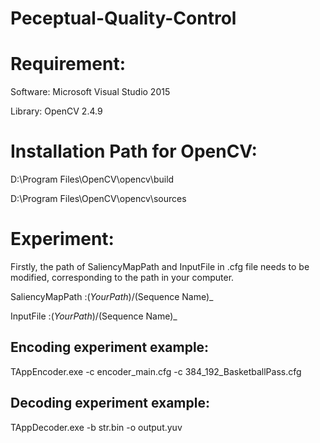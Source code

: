 # Peceptual-Quality-Control

# Requirement:

Software: Microsoft Visual Studio 2015

Library: OpenCV 2.4.9


# Installation Path for OpenCV:

D:\Program Files\OpenCV\opencv\build

D:\Program Files\OpenCV\opencv\sources


# Experiment:

Firstly, the path of SaliencyMapPath and InputFile in .cfg file needs to be modified, corresponding to the path in your computer.

SaliencyMapPath     :$(Your Path)/$(Sequence Name)_

InputFile           :$(Your Path)/$(Sequence Name)_



## Encoding experiment example:

TAppEncoder.exe -c encoder_main.cfg -c 384_192_BasketballPass.cfg


## Decoding experiment example:

TAppDecoder.exe -b str.bin -o output.yuv
